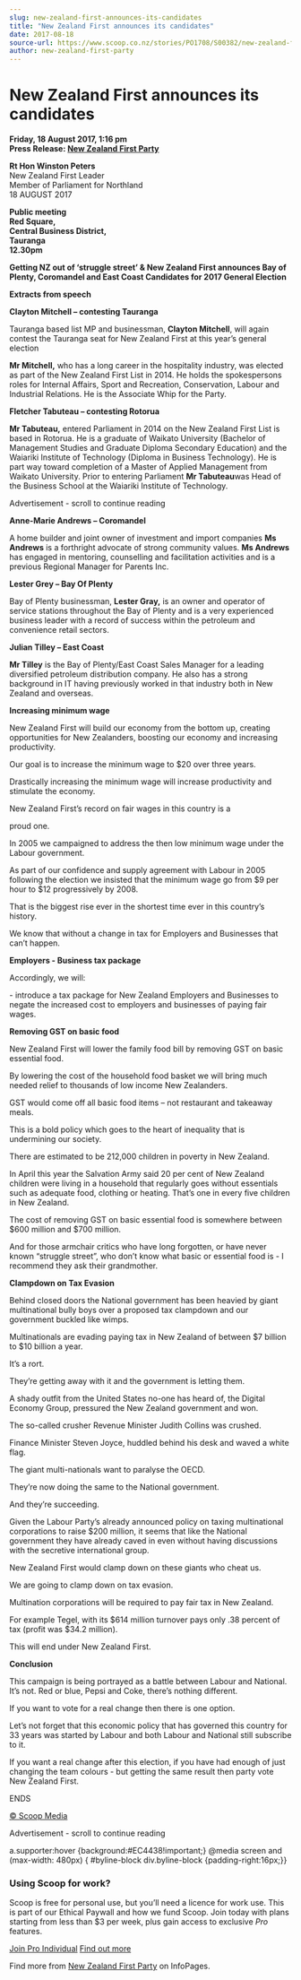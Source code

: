 ```yaml
---
slug: new-zealand-first-announces-its-candidates
title: "New Zealand First announces its candidates"
date: 2017-08-18
source-url: https://www.scoop.co.nz/stories/PO1708/S00382/new-zealand-first-announces-its-candidates.htm
author: new-zealand-first-party
---
```

New Zealand First announces its candidates
==========================================

**Friday, 18 August 2017, 1:16 pm**  
**Press Release: [New Zealand First Party](https://info.scoop.co.nz/New_Zealand_First_Party)**

**Rt Hon Winston Peters**  
New Zealand First Leader  
Member of Parliament for Northland  
18 AUGUST 2017

**Public meeting**  
**Red Square,**  
**Central Business District,**  
**Tauranga**  
**12.30pm**

**Getting NZ out of ‘struggle street’ & New Zealand First announces Bay of Plenty, Coromandel and East Coast Candidates for 2017 General Election**

**Extracts from speech**

**Clayton Mitchell – contesting Tauranga**

Tauranga based list MP and businessman, **Clayton Mitchell**, will again contest the Tauranga seat for New Zealand First at this year’s general election

**Mr Mitchell,** who has a long career in the hospitality industry, was elected as part of the New Zealand First List in 2014. He holds the spokespersons roles for Internal Affairs, Sport and Recreation, Conservation, Labour and Industrial Relations. He is the Associate Whip for the Party.

**Fletcher Tabuteau – contesting Rotorua**

**Mr Tabuteau,** entered Parliament in 2014 on the New Zealand First List is based in Rotorua. He is a graduate of Waikato University (Bachelor of Management Studies and Graduate Diploma Secondary Education) and the Waiariki Institute of Technology (Diploma in Business Technology). He is part way toward completion of a Master of Applied Management from Waikato University. Prior to entering Parliament **Mr Tabuteau**was Head of the Business School at the Waiariki Institute of Technology.

Advertisement - scroll to continue reading





**Anne-Marie Andrews – Coromandel**

A home builder and joint owner of investment and import companies **Ms Andrews** is a forthright advocate of strong community values. **Ms Andrews** has engaged in mentoring, counselling and facilitation activities and is a previous Regional Manager for Parents Inc.

**Lester Grey – Bay Of Plenty**

Bay of Plenty businessman, **Lester Gray,** is an owner and operator of service stations throughout the Bay of Plenty and is a very experienced business leader with a record of success within the petroleum and convenience retail sectors.

**Julian Tilley – East Coast**

**Mr Tilley** is the Bay of Plenty/East Coast Sales Manager for a leading diversified petroleum distribution company. He also has a strong background in IT having previously worked in that industry both in New Zealand and overseas.

**Increasing minimum wage**

New Zealand First will build our economy from the bottom up, creating opportunities for New Zealanders, boosting our economy and increasing productivity.

Our goal is to increase the minimum wage to $20 over three years.

Drastically increasing the minimum wage will increase productivity and stimulate the economy.

New Zealand First’s record on fair wages in this country is a

proud one.

In 2005 we campaigned to address the then low minimum wage under the Labour government.

As part of our confidence and supply agreement with Labour in 2005 following the election we insisted that the minimum wage go from $9 per hour to $12 progressively by 2008.

That is the biggest rise ever in the shortest time ever in this country’s history.

We know that without a change in tax for Employers and Businesses that can’t happen.

**Employers - Business tax package**

Accordingly, we will:

\- introduce a tax package for New Zealand Employers and Businesses to negate the increased cost to employers and businesses of paying fair wages.

**Removing GST on basic food**

New Zealand First will lower the family food bill by removing GST on basic essential food.

By lowering the cost of the household food basket we will bring much needed relief to thousands of low income New Zealanders.

GST would come off all basic food items – not restaurant and takeaway meals.

This is a bold policy which goes to the heart of inequality that is undermining our society.

There are estimated to be 212,000 children in poverty in New Zealand.

In April this year the Salvation Army said 20 per cent of New Zealand children were living in a household that regularly goes without essentials such as adequate food, clothing or heating. That’s one in every five children in New Zealand.

The cost of removing GST on basic essential food is somewhere between $600 million and $700 million.

And for those armchair critics who have long forgotten, or have never known “struggle street”, who don’t know what basic or essential food is - I recommend they ask their grandmother.

**Clampdown on Tax Evasion**

Behind closed doors the National government has been heavied by giant multinational bully boys over a proposed tax clampdown and our government buckled like wimps.

Multinationals are evading paying tax in New Zealand of between $7 billion to $10 billion a year.

It’s a rort.

They’re getting away with it and the government is letting them.

A shady outfit from the United States no-one has heard of, the Digital Economy Group, pressured the New Zealand government and won.

The so-called crusher Revenue Minister Judith Collins was crushed.

Finance Minister Steven Joyce, huddled behind his desk and waved a white flag.

The giant multi-nationals want to paralyse the OECD.

They’re now doing the same to the National government.

And they’re succeeding.

Given the Labour Party’s already announced policy on taxing multinational corporations to raise $200 million, it seems that like the National government they have already caved in even without having discussions with the secretive international group.

New Zealand First would clamp down on these giants who cheat us.

We are going to clamp down on tax evasion.

Multination corporations will be required to pay fair tax in New Zealand.

For example Tegel, with its $614 million turnover pays only .38 percent of tax (profit was $34.2 million).

This will end under New Zealand First.

**Conclusion**

This campaign is being portrayed as a battle between Labour and National. It’s not. Red or blue, Pepsi and Coke, there’s nothing different.

If you want to vote for a real change then there is one option.

Let’s not forget that this economic policy that has governed this country for 33 years was started by Labour and both Labour and National still subscribe to it.

If you want a real change after this election, if you have had enough of just changing the team colours - but getting the same result then party vote New Zealand First.

  
ENDS

  

[© Scoop Media](http://www.scoop.co.nz/about/terms.html)  

Advertisement - scroll to continue reading



a.supporter:hover {background:#EC4438!important;} @media screen and (max-width: 480px) { #byline-block div.byline-block {padding-right:16px;}}

### Using Scoop for work?

Scoop is free for personal use, but you’ll need a licence for work use. This is part of our Ethical Paywall and how we fund Scoop. Join today with plans starting from less than $3 per week, plus gain access to exclusive _Pro_ features.  
  
[Join Pro Individual](https://pro.scoop.co.nz/Individual/?from=ProIn24) [Find out more](https://pro.scoop.co.nz/using-scoop-for-work/?from=ProIn24)

Find more from [New Zealand First Party](https://info.scoop.co.nz/New_Zealand_First_Party) on InfoPages.